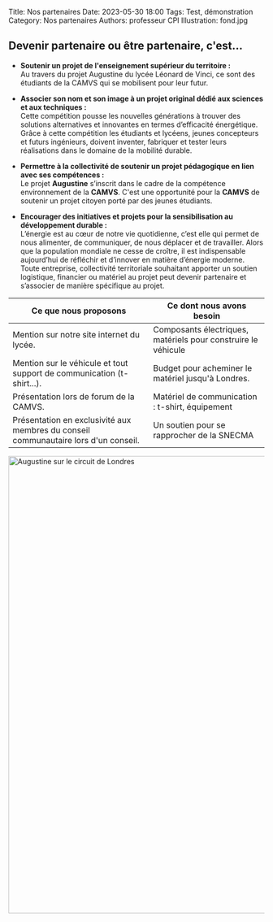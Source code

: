 Title: Nos partenaires
Date: 2023-05-30 18:00
Tags: Test, démonstration
Category: Nos partenaires
Authors: professeur CPI
Illustration: fond.jpg


## Devenir partenaire ou être partenaire, c'est...
- **Soutenir un projet de l'enseignement supérieur du territoire :**<br>Au travers du projet Augustine du lycée Léonard de Vinci, ce sont des étudiants de la CAMVS qui se mobilisent pour leur futur.

- **Associer son nom et son image à un projet original dédié aux sciences et aux techniques :**<br>
Cette compétition pousse les nouvelles générations à trouver des solutions alternatives et innovantes en termes d’efficacité énergétique. Grâce à cette compétition les étudiants et lycéens, jeunes concepteurs et futurs ingénieurs, doivent inventer, fabriquer et tester leurs réalisations dans le domaine de la mobilité durable.

- **Permettre à la collectivité de soutenir un projet pédagogique en lien avec ses compétences :**<br>
Le projet **Augustine** s’inscrit dans le cadre de la compétence environnement de la **CAMVS**. C'est une opportunité pour la **CAMVS** de soutenir un projet citoyen porté par des jeunes étudiants.

- **Encourager des initiatives et projets pour la sensibilisation  au développement durable :** <br>
L’énergie est au cœur de notre vie quotidienne, c’est elle qui permet de nous alimenter, de communiquer, de nous déplacer et de travailler. Alors que la population mondiale ne cesse de croître, il est indispensable aujourd’hui de réfléchir et d’innover en matière d’énergie moderne. <br>
Toute entreprise, collectivité territoriale souhaitant apporter un soutien logistique, financier ou matériel au projet peut devenir partenaire et s’associer de manière spécifique au projet.

|       **Ce que nous proposons**      |     **Ce dont nous avons besoin**    |
|--------------------------------------|--------------------------------------|
| Mention sur notre site internet du lycée. | Composants électriques, matériels pour construire le véhicule |
| Mention sur le véhicule et tout support de communication (t-shirt...). | Budget pour acheminer le matériel jusqu'à Londres. |
|  Présentation lors de forum de la CAMVS.| Matériel de communication : t-shirt, équipement |
| Présentation en exclusivité aux membres du conseil communautaire lors d'un conseil. | Un soutien pour se rapprocher   de la SNECMA |

<img src="../images/34046193744_691b6b4095_o.jpg" width="900" alt="Augustine sur le circuit de Londres">